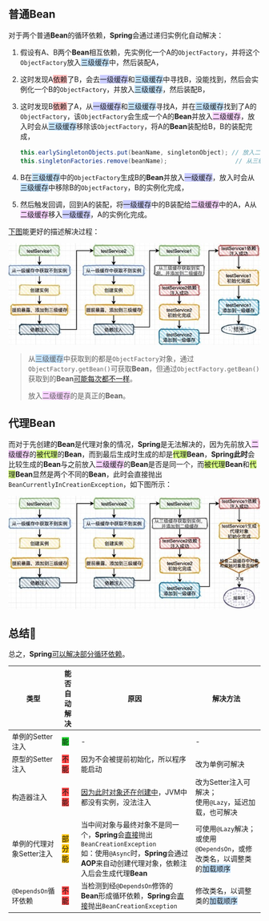 ## 普通Bean

对于两个普通**Bean**的循环依赖，**Spring**会通过递归实例化自动解决：

1. 假设有A、B两个**Bean**相互依赖，先实例化一个A的`ObjectFactory`，并将这个`ObjectFactory`放入<span style=background:#c2e2ff>三级缓存</span>中，然后装配A，

2. 这时发现A<span style=background:#ffb8b8>依赖</span>了B，会去<span style=background:#c9ccff>一级缓存</span>和<span style=background:#c2e2ff>三级缓存</span>中寻找B，没能找到，然后会实例化一个B的`ObjectFactory`，并放入<span style=background:#c2e2ff>三级缓存</span>，然后装配B，

3. 这时发现B<span style=background:#ffb8b8>依赖</span>了A，从<span style=background:#c9ccff>一级缓存</span>和<span style=background:#c2e2ff>三级缓存</span>寻找A，并在<span style=background:#c2e2ff>三级缓存</span>找到了A的`ObjectFactory`，该`ObjectFactory`会生成一个A的**Bean**并放入<span style=background:#f8d2ff>二级缓存</span>，放入时会从<span style=background:#c2e2ff>三级缓存</span>移除该`ObjectFactory`，将A的**Bean**装配给B，B的装配完成，

   ```java
   this.earlySingletonObjects.put(beanName, singletonObject); // 放入二级缓存
   this.singletonFactories.remove(beanName);				   // 从三级缓存中移除
   ```

4. B在<span style=background:#c2e2ff>三级缓存</span>中的`ObjectFactory`生成B的**Bean**并放入<span style=background:#c9ccff>一级缓存</span>，放入时会从<span style=background:#c2e2ff>三级缓存</span>中移除B的`ObjectFactory`，B的实例化完成，

5. 然后触发回调，回到A的装配，将<span style=background:#c9ccff>一级缓存</span>中的B装配给<span style=background:#f8d2ff>二级缓存</span>中的A，A从<span style=background:#f8d2ff>二级缓存</span>移入<span style=background:#c9ccff>一级缓存</span>，A的实例化完成。

[下图](https://www.zhihu.com/question/438247718/answer/1730527725)能更好的描述解决过程：

![](../images/5/circular-dependency.png)

> 从<span style=background:#c2e2ff>三级缓存</span>中获取到的都是`ObjectFactory`对象，通过`ObjectFactory.getBean()`可获取**Bean**，但通过`ObjectFactory.getBean()`获取到的**Bean**[可能每次都不一样](https://www.zhihu.com/question/438247718/answer/1730527725)。
>
> 放入<span style=background:#f8d2ff>二级缓存</span>的是真正的**Bean**。



## 代理Bean

而对于先创建的**Bean**是代理对象的情况，**Spring**是无法解决的，因为先前放入<span style=background:#f8d2ff>二级缓存</span>的<span style=background:#d4fe7f>被代理</span>的**Bean**，而到最后生成时生成的却是<span style=background:#d4fe7f>代理</span>**Bean**，**Spring此时**会比较生成的**Bean**与之前放入<span style=background:#f8d2ff>二级缓存</span>的**Bean**是否是同一个，而<span style=background:#d4fe7f>被代理</span>**Bean**和<span style=background:#d4fe7f>代理</span>**Bean**显然是两个不同的**Bean**，此时会直接抛出`BeanCurrentlyInCreationException`，如下图所示：

![](../images/5/circular-dependency-proxy.png)



## 总结🌙

总之，**Spring**[可以解决部分循环依赖](https://www.zhihu.com/question/438247718/answer/1730527725)。

| 类型                     | 能否自动解决                                 | 原因                                                         | 解决方法                                                     |
| ------------------------ | -------------------------------------------- | ------------------------------------------------------------ | ------------------------------------------------------------ |
| 单例的Setter注入         | <span style=background:#19d02a>能</span>     | -                                                            | -                                                            |
| 原型的Setter注入         | <span style=background:#ff4343>不能</span>   | 因为不会被提前初始化，所以程序能启动                         | 改为单例可解决                                               |
| 构造器注入               | <span style=background:#ff4343>不能</span>   | [因为此时对象还在创建中](https://zhuanlan.zhihu.com/p/84267654)，JVM中都没有实例，没法注入 | 改为Setter注入可解决；<br>使用`@Lazy`，延迟加载，也可解决    |
| 单例的代理对象Setter注入 | <span style=background:#fdc200>部分能</span> | 当中间对象与最终对象不是同一个，**Spring**会<u>直接</u>抛出`BeanCreationException`<br/>如：使用`@Async`时，**Spring**会通过**AOP**来自动创建代理对象，依赖注入后会生成代理**Bean** | 可使用`@Lazy`解决；<br>或使用`@DependsOn`，或修改类名，以调整类的<span style=background:#c2e2ff>加载顺序</span> |
| `@DependsOn`循环依赖     | <span style=background:#ff4343>不能</span>   | 当检测到经`@DependsOn`修饰的**Bean**形成循环依赖，**Spring**会<u>直接</u>抛出`BeanCreationException` | 修改类名，以调整类的<span style=background:#c2e2ff>加载顺序</span> |

